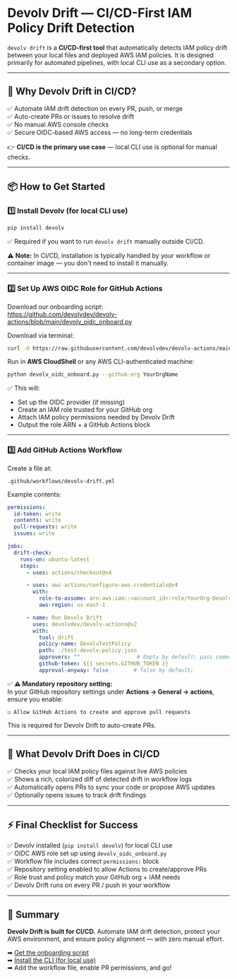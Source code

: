 
# Devolv Drift — CI/CD-First IAM Policy Drift Detection

`devolv drift` is a **CI/CD-first tool** that automatically detects IAM policy drift between your local files and deployed AWS IAM policies. It is designed primarily for automated pipelines, with local CLI use as a secondary option.

---

## 🚀 Why Devolv Drift in CI/CD?

✅ Automate IAM drift detection on every PR, push, or merge  
✅ Auto-create PRs or issues to resolve drift  
✅ No manual AWS console checks  
✅ Secure OIDC-based AWS access — no long-term credentials  

👉 **CI/CD is the primary use case** — local CLI use is optional for manual checks.

---

## 📦 How to Get Started

### 1️⃣ **Install Devolv (for local CLI use)**

```bash
pip install devolv
```
✅ Required if you want to run `devolv drift` manually outside CI/CD.

⚠ **Note:** In CI/CD, installation is typically handled by your workflow or container image — you don't need to install it manually.

---

### 2️⃣ **Set Up AWS OIDC Role for GitHub Actions**

Download our onboarding script:  
https://github.com/devolvdev/devolv-actions/blob/main/devolv_oidc_onboard.py  

Download via terminal:
```bash
curl -O https://raw.githubusercontent.com/devolvdev/devolv-actions/main/devolv_oidc_onboard.py
```
Run in **AWS CloudShell** or any AWS CLI-authenticated machine:
```bash
python devolv_oidc_onboard.py --github-org YourOrgName
```
✅ This will:
- Set up the OIDC provider (if missing)
- Create an IAM role trusted for your GitHub org
- Attach IAM policy permissions needed by Devolv Drift
- Output the role ARN + a GitHub Actions block

---

### 3️⃣ **Add GitHub Actions Workflow**

Create a file at:
```
.github/workflows/devolv-drift.yml
```
Example contents:
```yaml
permissions:
  id-token: write
  contents: write
  pull-requests: write
  issues: write

jobs:
  drift-check:
    runs-on: ubuntu-latest
    steps:
      - uses: actions/checkout@v4

      - uses: aws-actions/configure-aws-credentials@v4
        with:
          role-to-assume: arn:aws:iam::<account_id>:role/YourOrg-DevolvRole
          aws-region: us-east-1

      - name: Run Devolv Drift
        uses: devolvdev/devolv-actions@v2
        with:
          tool: drift
          policy-name: DevolvTestPolicy
          path: ./test-devolv-policy.json
          approvers: ""                  # Empty by default; pass comma-separated list if needed
          github-token: ${{ secrets.GITHUB_TOKEN }}
          approval-anyway: false        # false by default; 

```

✅ **⚠ Mandatory repository setting:**  
In your GitHub repository settings under **Actions → General → actions**, ensure you enable:
```
☑ Allow GitHub Actions to create and approve pull requests
```
This is required for Devolv Drift to auto-create PRs.

---

## 📝 What Devolv Drift Does in CI/CD

✅ Checks your local IAM policy files against live AWS policies  
✅ Shows a rich, colorized diff of detected drift in workflow logs  
✅ Automatically opens PRs to sync your code or propose AWS updates  
✅ Optionally opens issues to track drift findings  

---

## ⚡ Final Checklist for Success

✅ Devolv installed (`pip install devolv`) for local CLI use  
✅ OIDC AWS role set up using `devolv_oidc_onboard.py`  
✅ Workflow file includes correct `permissions:` block  
✅ Repository setting enabled to allow Actions to create/approve PRs  
✅ Role trust and policy match your GitHub org + IAM needs  
✅ Devolv Drift runs on every PR / push in your workflow  

---

## 🌟 Summary

**Devolv Drift is built for CI/CD.** Automate IAM drift detection, protect your AWS environment, and ensure policy alignment — with zero manual effort.

➡ [Get the onboarding script](https://github.com/devolvdev/devolv-actions/blob/main/devolv_oidc_onboard.py)  
➡ [Install the CLI (for local use)](https://pypi.org/project/devolv/)  
➡ Add the workflow file, enable PR permissions, and go!
